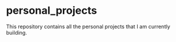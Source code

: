 # personal_projects
This repository contains all the personal projects that I am currently building.
